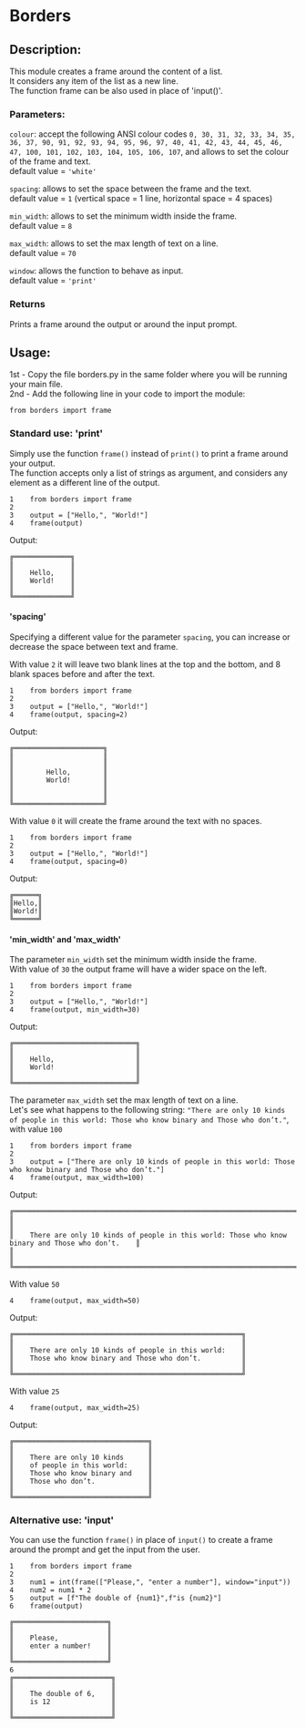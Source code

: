 # Borders
## Description:
This module creates a frame around the content of a list.  
It considers any item of the list as a new line.  
The function frame can be also used in place of 'input()'.

### Parameters:

```colour```: accept the following ANSI colour codes ```0, 30, 31, 32, 33, 34, 35, 36, 37, 90, 91, 92, 93, 94, 95, 96, 97, 40, 41, 42, 43, 44, 45, 46, 47, 100, 101, 102, 103, 104, 105, 106, 107```, and allows to set the colour of the frame and text.   
default value = ```'white'```  

```spacing```: allows to set the space between the frame and the text.  
default value = ```1``` (vertical space = 1 line, horizontal space = 4 spaces)  

```min_width```: allows to set the minimum width inside the frame.  
default value = ```8```  

```max_width```: allows to set the max length of text on a line.  
default value = ```70```  

```window```: allows the function to behave as input.  
default value = ```'print'```

### Returns
Prints a frame around the output or around the input prompt.

## Usage:
1st - Copy the file borders.py in the same folder where you will be running your main file.  
2nd - Add the following line in your code to import the module:  

```
from borders import frame
```
### Standard use: 'print'
Simply use the function ```frame()``` instead of ```print()``` to print a frame around your output.  
The function accepts only a list of strings as argument, and considers any element as a different line of the output.
```
1    from borders import frame
2
3    output = ["Hello,", "World!"]
4    frame(output)
```
Output:
```
╔══════════════╗
║              ║
║    Hello,    ║
║    World!    ║
║              ║
╚══════════════╝
```  
#### 'spacing'
Specifying a different value for the parameter ```spacing```, you can increase or decrease the space between text and frame.  

With value ```2``` it will leave two blank lines at the top and the bottom, and 8 blank spaces before and after the text.
```
1    from borders import frame
2
3    output = ["Hello,", "World!"]
4    frame(output, spacing=2)
```
Output:
```
╔══════════════════════╗
║                      ║
║                      ║
║        Hello,        ║
║        World!        ║
║                      ║
║                      ║
╚══════════════════════╝
```
With value ```0``` it will create the frame around the text with no spaces.
```
1    from borders import frame
2
3    output = ["Hello,", "World!"]
4    frame(output, spacing=0)
```
Output:
```
╔══════╗
║Hello,║
║World!║
╚══════╝
```
#### 'min_width' and 'max_width'

The parameter ```min_width``` set the minimum width inside the frame.  
With value of ```30``` the output frame will have a wider space on the left.
```
1    from borders import frame
2
3    output = ["Hello,", "World!"]
4    frame(output, min_width=30)
```
Output:
```
╔══════════════════════════════╗
║                              ║
║    Hello,                    ║
║    World!                    ║
║                              ║
╚══════════════════════════════╝
```  
The parameter ```max_width``` set the max length of text on a line.  
Let's see what happens to the following string:
```"There are only 10 kinds of people in this world: Those who know binary and Those who don’t."```, with value ```100```
```
1    from borders import frame
2
3    output = ["There are only 10 kinds of people in this world: Those who know binary and Those who don’t."]
4    frame(output, max_width=100)
```
Output:
```
╔═══════════════════════════════════════════════════════════════════════════════════════════════════╗
║                                                                                                   ║
║    There are only 10 kinds of people in this world: Those who know binary and Those who don’t.    ║
║                                                                                                   ║
╚═══════════════════════════════════════════════════════════════════════════════════════════════════╝
```
With value ```50```  
```
4    frame(output, max_width=50)
```
Output:
```
╔════════════════════════════════════════════════════════╗
║                                                        ║
║    There are only 10 kinds of people in this world:    ║
║    Those who know binary and Those who don’t.          ║
║                                                        ║
╚════════════════════════════════════════════════════════╝
```
With value ```25```  
```
4    frame(output, max_width=25)
```
Output:
```
╔═════════════════════════════════╗
║                                 ║
║    There are only 10 kinds      ║
║    of people in this world:     ║
║    Those who know binary and    ║
║    Those who don’t.             ║
║                                 ║
╚═════════════════════════════════╝
```
### Alternative use: 'input'
You can use the function ```frame()``` in place of ```input()``` to create a frame around the prompt and get the input from the user.
```
1    from borders import frame
2
3    num1 = int(frame(["Please,", "enter a number"], window="input"))
4    num2 = num1 * 2
5    output = [f"The double of {num1}",f"is {num2}"]
6    frame(output)
```
```
╔═══════════════════════╗
║                       ║
║    Please,            ║
║    enter a number!    ║
║                       ║
╚═══════════════════════╝
6
╔════════════════════════╗
║                        ║
║    The double of 6,    ║
║    is 12               ║
║                        ║
╚════════════════════════╝
```